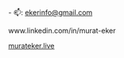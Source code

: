 
<br>
- 📫: <a href = "mailto:ekerinfo@gmail.com">ekerinfo@gmail.com</a>
<br>
<p align="left">
www.linkedin.com/in/murat-eker <br>
</p>
<p align="left">
<a href="https://murateker.live/">murateker.live</a>
</p>

